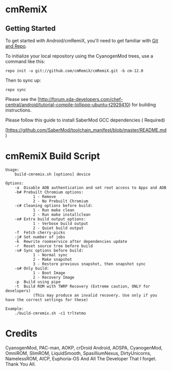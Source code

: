 cmRemiX
===========

Getting Started
---------------

To get started with Android/cmRemiX, you'll need to get
familiar with [Git and Repo](http://source.android.com/source/using-repo.html).

To initialize your local repository using the CyanogenMod trees, use a command like this:

    repo init -u git://github.com/cmRemiX/cmRemiX.git -b cm-12.0

Then to sync up:

    repo sync

Please see the [http://forum.xda-developers.com/chef-central/android/tutorial-compile-lollipop-ubuntu-t2929410) for building instructions.

Please follow this guide to install SaberMod GCC dependencies ( Required)

[https://github.com/SaberMod/toolchain_manifest/blob/master/README.md)

cmRemiX Build Script
====================

    Usage:
        build-cmremix.sh [options] device

    Options:
        -a  Disable ADB authentication and set root access to Apps and ADB
        -b# Prebuilt Chromium options:
                1 - Remove
                2 - No Prebuilt Chromium
        -c# Cleaning options before build:
                1 - Run make clean
                2 - Run make installclean
        -e# Extra build output options:
                1 - Verbose build output
                2 - Quiet build output
        -f  Fetch cherry-picks
        -j# Set number of jobs
        -k  Rewrite roomservice after dependencies update
        -r  Reset source tree before build
        -s# Sync options before build:
                1 - Normal sync
                2 - Make snapshot
                3 - Restore previous snapshot, then snapshot sync
        -o# Only build:
                1 - Boot Image
                2 - Recovery Image
        -p  Build using pipe
        -t  Build ROM with TWRP Recovery (Extreme caution, ONLY for developers)
                (This may produce an invalid recovery. Use only if you have the correct settings for these)

    Example:
        ./build-cmremix.sh -c1 trltetmo


Credits 
========

CyanogenMod, PAC-man, AOKP, crDroid Android, AOSPA, CyanogenMod, OmniROM, SlimROM, LiquidSmooth, SpasilliumNexus, DirtyUnicorns, NamelessROM, AICP, Euphoria-OS And All The Developer That I forget. Thank You All.

